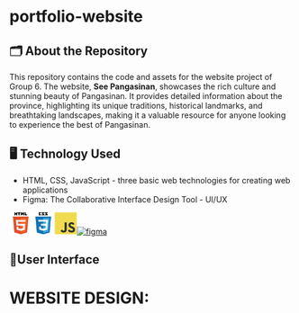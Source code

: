 # portfolio-website

## 🗂️ About the Repository

This repository contains the code and assets for the website project of Group 6. The website, **See Pangasinan**, showcases the rich culture and stunning beauty of Pangasinan. It provides detailed information about the province, highlighting its unique traditions, historical landmarks, and breathtaking landscapes, making it a valuable resource for anyone looking to experience the best of Pangasinan.

## 🖥️ Technology Used

- HTML, CSS, JavaScript - three basic web technologies for creating web applications
- Figma: The Collaborative Interface Design Tool - UI/UX

<p align="left"><a href="https://www.w3.org/html/" target="_blank" rel="noreferrer"><img src="https://raw.githubusercontent.com/devicons/devicon/master/icons/html5/html5-original-wordmark.svg" alt="html5" width="40" height="40"/></a><a href="https://www.w3schools.com/css/" target="_blank" rel="noreferrer"><img src="https://raw.githubusercontent.com/devicons/devicon/master/icons/css3/css3-original-wordmark.svg" alt="css3" width="40" height="40"/></a><a href="https://developer.mozilla.org/en-US/docs/Web/JavaScript" target="_blank" rel="noreferrer"><img src="https://raw.githubusercontent.com/devicons/devicon/master/icons/javascript/javascript-original.svg" alt="javascript" width="40" height="40"/></a><a href="https://www.figma.com/" target="_blank" rel="noreferrer"><img src="https://www.vectorlogo.zone/logos/figma/figma-icon.svg" alt="figma" width="40" height="40"/></a></p>

## 📱User Interface
**WEBSITE DESIGN:**
=======
